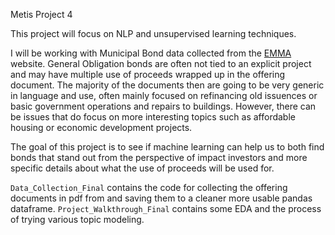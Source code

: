 Metis Project 4

This project will focus on NLP and unsupervised learning techniques.

I will be working with Municipal Bond data collected from the [EMMA](https://emma.msrb.org/) website. General Obligation bonds are often not tied to an explicit project and may have multiple use of proceeds wrapped up in the offering document. The majority of the documents then are going to be very generic in language and use, often mainly focused on refinancing old issuences or basic government operations and repairs to buildings. However, there can be issues that do focus on more interesting topics such as affordable housing  or economic development projects.

The goal of this project is to see if machine learning can help us to both find bonds that stand out from the perspective of impact investors and more specific details about what the use of proceeds will be used for.

`Data_Collection_Final` contains the code for collecting the offering documents in pdf from and saving them to a cleaner more usable pandas dataframe.
`Project_Walkthrough_Final` contains some EDA and the process of trying various topic modeling.

